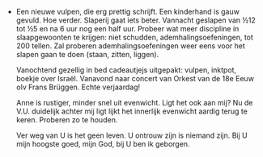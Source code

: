 - Een nieuwe vulpen, die erg prettig schrijft. Een kinderhand is gauw gevuld. Hoe verder. Slaperij gaat iets beter. Vannacht geslapen van ½12 tot ½5 en na 6 uur nog een half uur. Probeer wat meer discipline in slaapgewoonten te krijgen: niet schudden, ademhalingsoefeningen, tot 200 tellen. Zal proberen ademhalingsoefeningen weer eens voor het slapen gaan te doen (staan, zitten, liggen).
  
  Vanochtend gezellig in bed cadeautjejs uitgepakt: vulpen, inktpot, boekje over Israël. Vanavond naar concert van Orkest van de 18e Eeuw olv Frans Brüggen. Echte verjaardag!
  
  Anne is rustiger, minder snel uit evenwicht. Ligt het ook aan mij? Nu de V.U. duidelijk achter mij ligt lijkt het innerlijk evenwicht aardig terug te keren. Proberen zo te houden.
  
  Ver weg van U is het geen leven.
  U ontrouw zijn is niemand zijn.
  Bij U mijn hoogste goed, mijn God,
  bij U ben ik geborgen.